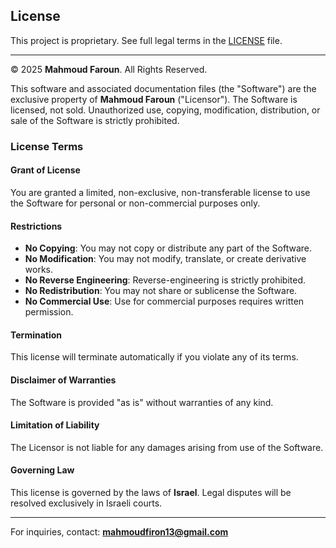 ## License

This project is proprietary. See full legal terms in the [LICENSE](./LICENSE) file.

---

© 2025 **Mahmoud Faroun**. All Rights Reserved.

This software and associated documentation files (the "Software") are the exclusive property of **Mahmoud Faroun** ("Licensor"). The Software is licensed, not sold. Unauthorized use, copying, modification, distribution, or sale of the Software is strictly prohibited.

### License Terms

#### Grant of License
You are granted a limited, non-exclusive, non-transferable license to use the Software for personal or non-commercial purposes only.

#### Restrictions
- **No Copying**: You may not copy or distribute any part of the Software.
- **No Modification**: You may not modify, translate, or create derivative works.
- **No Reverse Engineering**: Reverse-engineering is strictly prohibited.
- **No Redistribution**: You may not share or sublicense the Software.
- **No Commercial Use**: Use for commercial purposes requires written permission.

#### Termination
This license will terminate automatically if you violate any of its terms.

#### Disclaimer of Warranties
The Software is provided "as is" without warranties of any kind.

#### Limitation of Liability
The Licensor is not liable for any damages arising from use of the Software.

#### Governing Law
This license is governed by the laws of **Israel**. Legal disputes will be resolved exclusively in Israeli courts.

---

For inquiries, contact: **mahmoudfiron13@gmail.com**

